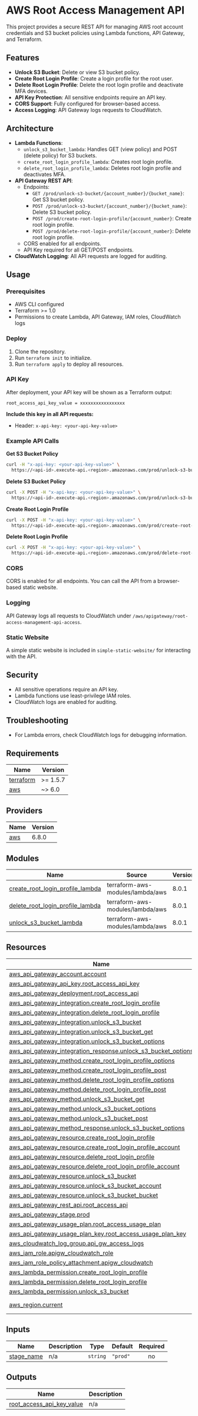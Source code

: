 # AWS Root Access Management API

This project provides a secure REST API for managing AWS root account credentials and S3 bucket policies using Lambda functions, API Gateway, and Terraform.

## Features

- **Unlock S3 Bucket**: Delete or view S3 bucket policy.
- **Create Root Login Profile**: Create a login profile for the root user.
- **Delete Root Login Profile**: Delete the root login profile and deactivate MFA devices.
- **API Key Protection**: All sensitive endpoints require an API key.
- **CORS Support**: Fully configured for browser-based access.
- **Access Logging**: API Gateway logs requests to CloudWatch.

## Architecture

- **Lambda Functions**:
  - `unlock_s3_bucket_lambda`: Handles GET (view policy) and POST (delete policy) for S3 buckets.
  - `create_root_login_profile_lambda`: Creates root login profile.
  - `delete_root_login_profile_lambda`: Deletes root login profile and deactivates MFA.
- **API Gateway REST API**:
  - Endpoints:
    - `GET /prod/unlock-s3-bucket/{account_number}/{bucket_name}`: Get S3 bucket policy.
    - `POST /prod/unlock-s3-bucket/{account_number}/{bucket_name}`: Delete S3 bucket policy.
    - `POST /prod/create-root-login-profile/{account_number}`: Create root login profile.
    - `POST /prod/delete-root-login-profile/{account_number}`: Delete root login profile.
  - CORS enabled for all endpoints.
  - API Key required for all GET/POST endpoints.
- **CloudWatch Logging**: All API requests are logged for auditing.

## Usage

### Prerequisites

- AWS CLI configured
- Terraform >= 1.0
- Permissions to create Lambda, API Gateway, IAM roles, CloudWatch logs

### Deploy

1. Clone the repository.
2. Run `terraform init` to initialize.
3. Run `terraform apply` to deploy all resources.

### API Key

After deployment, your API key will be shown as a Terraform output:

```
root_access_api_key_value = xxxxxxxxxxxxxxxxx
```

**Include this key in all API requests:**

- Header: `x-api-key: <your-api-key-value>`

### Example API Calls

**Get S3 Bucket Policy**
```sh
curl -H "x-api-key: <your-api-key-value>" \
  https://<api-id>.execute-api.<region>.amazonaws.com/prod/unlock-s3-bucket/<account_number>/<bucket_name>
```

**Delete S3 Bucket Policy**
```sh
curl -X POST -H "x-api-key: <your-api-key-value>" \
  https://<api-id>.execute-api.<region>.amazonaws.com/prod/unlock-s3-bucket/<account_number>/<bucket_name>
```

**Create Root Login Profile**
```sh
curl -X POST -H "x-api-key: <your-api-key-value>" \
  https://<api-id>.execute-api.<region>.amazonaws.com/prod/create-root-login-profile/<account_number>
```

**Delete Root Login Profile**
```sh
curl -X POST -H "x-api-key: <your-api-key-value>" \
  https://<api-id>.execute-api.<region>.amazonaws.com/prod/delete-root-login-profile/<account_number>
```

### CORS

CORS is enabled for all endpoints. You can call the API from a browser-based static website.

### Logging

API Gateway logs all requests to CloudWatch under `/aws/apigateway/root-access-management-api-access`.

### Static Website

A simple static website is included in `simple-static-website/` for interacting with the API.

## Security

- All sensitive operations require an API key.
- Lambda functions use least-privilege IAM roles.
- CloudWatch logs are enabled for auditing.

## Troubleshooting

- For Lambda errors, check CloudWatch logs for debugging information.

## Requirements

| Name | Version |
|------|---------|
| <a name="requirement_terraform"></a> [terraform](#requirement\_terraform) | >= 1.5.7 |
| <a name="requirement_aws"></a> [aws](#requirement\_aws) | ~> 6.0 |

## Providers

| Name | Version |
|------|---------|
| <a name="provider_aws"></a> [aws](#provider\_aws) | 6.8.0 |

## Modules

| Name | Source | Version |
|------|--------|---------|
| <a name="module_create_root_login_profile_lambda"></a> [create\_root\_login\_profile\_lambda](#module\_create\_root\_login\_profile\_lambda) | terraform-aws-modules/lambda/aws | 8.0.1 |
| <a name="module_delete_root_login_profile_lambda"></a> [delete\_root\_login\_profile\_lambda](#module\_delete\_root\_login\_profile\_lambda) | terraform-aws-modules/lambda/aws | 8.0.1 |
| <a name="module_unlock_s3_bucket_lambda"></a> [unlock\_s3\_bucket\_lambda](#module\_unlock\_s3\_bucket\_lambda) | terraform-aws-modules/lambda/aws | 8.0.1 |

## Resources

| Name | Type |
|------|------|
| [aws_api_gateway_account.account](https://registry.terraform.io/providers/hashicorp/aws/latest/docs/resources/api_gateway_account) | resource |
| [aws_api_gateway_api_key.root_access_api_key](https://registry.terraform.io/providers/hashicorp/aws/latest/docs/resources/api_gateway_api_key) | resource |
| [aws_api_gateway_deployment.root_access_api](https://registry.terraform.io/providers/hashicorp/aws/latest/docs/resources/api_gateway_deployment) | resource |
| [aws_api_gateway_integration.create_root_login_profile](https://registry.terraform.io/providers/hashicorp/aws/latest/docs/resources/api_gateway_integration) | resource |
| [aws_api_gateway_integration.delete_root_login_profile](https://registry.terraform.io/providers/hashicorp/aws/latest/docs/resources/api_gateway_integration) | resource |
| [aws_api_gateway_integration.unlock_s3_bucket](https://registry.terraform.io/providers/hashicorp/aws/latest/docs/resources/api_gateway_integration) | resource |
| [aws_api_gateway_integration.unlock_s3_bucket_get](https://registry.terraform.io/providers/hashicorp/aws/latest/docs/resources/api_gateway_integration) | resource |
| [aws_api_gateway_integration.unlock_s3_bucket_options](https://registry.terraform.io/providers/hashicorp/aws/latest/docs/resources/api_gateway_integration) | resource |
| [aws_api_gateway_integration_response.unlock_s3_bucket_options](https://registry.terraform.io/providers/hashicorp/aws/latest/docs/resources/api_gateway_integration_response) | resource |
| [aws_api_gateway_method.create_root_login_profile_options](https://registry.terraform.io/providers/hashicorp/aws/latest/docs/resources/api_gateway_method) | resource |
| [aws_api_gateway_method.create_root_login_profile_post](https://registry.terraform.io/providers/hashicorp/aws/latest/docs/resources/api_gateway_method) | resource |
| [aws_api_gateway_method.delete_root_login_profile_options](https://registry.terraform.io/providers/hashicorp/aws/latest/docs/resources/api_gateway_method) | resource |
| [aws_api_gateway_method.delete_root_login_profile_post](https://registry.terraform.io/providers/hashicorp/aws/latest/docs/resources/api_gateway_method) | resource |
| [aws_api_gateway_method.unlock_s3_bucket_get](https://registry.terraform.io/providers/hashicorp/aws/latest/docs/resources/api_gateway_method) | resource |
| [aws_api_gateway_method.unlock_s3_bucket_options](https://registry.terraform.io/providers/hashicorp/aws/latest/docs/resources/api_gateway_method) | resource |
| [aws_api_gateway_method.unlock_s3_bucket_post](https://registry.terraform.io/providers/hashicorp/aws/latest/docs/resources/api_gateway_method) | resource |
| [aws_api_gateway_method_response.unlock_s3_bucket_options](https://registry.terraform.io/providers/hashicorp/aws/latest/docs/resources/api_gateway_method_response) | resource |
| [aws_api_gateway_resource.create_root_login_profile](https://registry.terraform.io/providers/hashicorp/aws/latest/docs/resources/api_gateway_resource) | resource |
| [aws_api_gateway_resource.create_root_login_profile_account](https://registry.terraform.io/providers/hashicorp/aws/latest/docs/resources/api_gateway_resource) | resource |
| [aws_api_gateway_resource.delete_root_login_profile](https://registry.terraform.io/providers/hashicorp/aws/latest/docs/resources/api_gateway_resource) | resource |
| [aws_api_gateway_resource.delete_root_login_profile_account](https://registry.terraform.io/providers/hashicorp/aws/latest/docs/resources/api_gateway_resource) | resource |
| [aws_api_gateway_resource.unlock_s3_bucket](https://registry.terraform.io/providers/hashicorp/aws/latest/docs/resources/api_gateway_resource) | resource |
| [aws_api_gateway_resource.unlock_s3_bucket_account](https://registry.terraform.io/providers/hashicorp/aws/latest/docs/resources/api_gateway_resource) | resource |
| [aws_api_gateway_resource.unlock_s3_bucket_bucket](https://registry.terraform.io/providers/hashicorp/aws/latest/docs/resources/api_gateway_resource) | resource |
| [aws_api_gateway_rest_api.root_access_api](https://registry.terraform.io/providers/hashicorp/aws/latest/docs/resources/api_gateway_rest_api) | resource |
| [aws_api_gateway_stage.prod](https://registry.terraform.io/providers/hashicorp/aws/latest/docs/resources/api_gateway_stage) | resource |
| [aws_api_gateway_usage_plan.root_access_usage_plan](https://registry.terraform.io/providers/hashicorp/aws/latest/docs/resources/api_gateway_usage_plan) | resource |
| [aws_api_gateway_usage_plan_key.root_access_usage_plan_key](https://registry.terraform.io/providers/hashicorp/aws/latest/docs/resources/api_gateway_usage_plan_key) | resource |
| [aws_cloudwatch_log_group.api_gw_access_logs](https://registry.terraform.io/providers/hashicorp/aws/latest/docs/resources/cloudwatch_log_group) | resource |
| [aws_iam_role.apigw_cloudwatch_role](https://registry.terraform.io/providers/hashicorp/aws/latest/docs/resources/iam_role) | resource |
| [aws_iam_role_policy_attachment.apigw_cloudwatch](https://registry.terraform.io/providers/hashicorp/aws/latest/docs/resources/iam_role_policy_attachment) | resource |
| [aws_lambda_permission.create_root_login_profile](https://registry.terraform.io/providers/hashicorp/aws/latest/docs/resources/lambda_permission) | resource |
| [aws_lambda_permission.delete_root_login_profile](https://registry.terraform.io/providers/hashicorp/aws/latest/docs/resources/lambda_permission) | resource |
| [aws_lambda_permission.unlock_s3_bucket](https://registry.terraform.io/providers/hashicorp/aws/latest/docs/resources/lambda_permission) | resource |
| [aws_region.current](https://registry.terraform.io/providers/hashicorp/aws/latest/docs/data-sources/region) | data source |

## Inputs

| Name | Description | Type | Default | Required |
|------|-------------|------|---------|:--------:|
| <a name="input_stage_name"></a> [stage\_name](#input\_stage\_name) | n/a | `string` | `"prod"` | no |

## Outputs

| Name | Description |
|------|-------------|
| <a name="output_root_access_api_key_value"></a> [root\_access\_api\_key\_value](#output\_root\_access\_api\_key\_value) | n/a |
